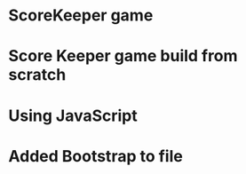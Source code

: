 # ScoreKeeper game
# Score Keeper game build from scratch
# Using JavaScript
# Added Bootstrap to file
